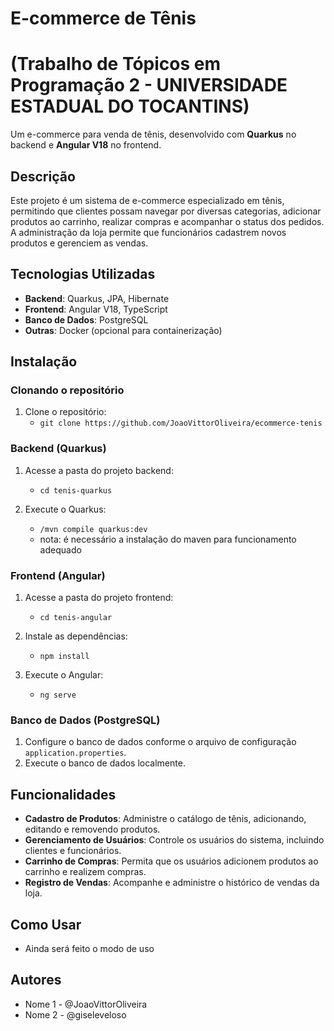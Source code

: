 
# E-commerce de Tênis 
# (Trabalho de Tópicos em Programação 2 - UNIVERSIDADE ESTADUAL DO TOCANTINS)

Um e-commerce para venda de tênis, desenvolvido com **Quarkus** no backend e **Angular V18** no frontend.

## Descrição

Este projeto é um sistema de e-commerce especializado em tênis, permitindo que clientes possam navegar por diversas categorias, adicionar produtos ao carrinho, realizar compras e acompanhar o status dos pedidos. A administração da loja permite que funcionários cadastrem novos produtos e gerenciem as vendas.

## Tecnologias Utilizadas

- **Backend**: Quarkus, JPA, Hibernate
- **Frontend**: Angular V18, TypeScript
- **Banco de Dados**: PostgreSQL
- **Outras**: Docker (opcional para containerização)

## Instalação

### Clonando o repositório

1. Clone o repositório:
   - `git clone https://github.com/JoaoVittorOliveira/ecommerce-tenis`

### Backend (Quarkus)

1. Acesse a pasta do projeto backend:
   - `cd tenis-quarkus`

2. Execute o Quarkus:
   - `/mvn compile quarkus:dev`
   - nota: é necessário a instalação do maven para funcionamento adequado

### Frontend (Angular)

1. Acesse a pasta do projeto frontend:
   - `cd tenis-angular`

2. Instale as dependências:
   - `npm install`

3. Execute o Angular:
   - `ng serve`

### Banco de Dados (PostgreSQL)

1. Configure o banco de dados conforme o arquivo de configuração `application.properties`.
2. Execute o banco de dados localmente.

## Funcionalidades

- **Cadastro de Produtos**: Administre o catálogo de tênis, adicionando, editando e removendo produtos.
- **Gerenciamento de Usuários**: Controle os usuários do sistema, incluindo clientes e funcionários.
- **Carrinho de Compras**: Permita que os usuários adicionem produtos ao carrinho e realizem compras.
- **Registro de Vendas**: Acompanhe e administre o histórico de vendas da loja.

## Como Usar

- Ainda será feito o modo de uso

## Autores

- Nome 1 - @JoaoVittorOliveira
- Nome 2 - @giseleveloso
